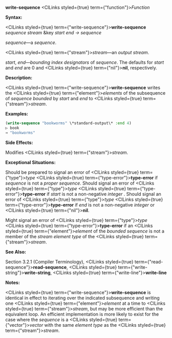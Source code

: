 **write-sequence** <ClLinks styled={true} term={"function"}><i>Function</i></ClLinks> 



**Syntax:** 



<ClLinks styled={true} term={"write-sequence"}><b>write-sequence</b></ClLinks> *sequence stream* &amp;key *start end → sequence* 



*sequence*—a *sequence*. 



<ClLinks styled={true} term={"stream"}><i>stream</i></ClLinks>—an *output stream*. 



*start*, *end*—*bounding index designators* of *sequence*. The defaults for *start* and *end* are 0 and <ClLinks styled={true} term={"nil"}><b>nil</b></ClLinks>, respectively. 



**Description:** 



<ClLinks styled={true} term={"write-sequence"}><b>write-sequence</b></ClLinks> writes the <ClLinks styled={true} term={"element"}><i>elements</i></ClLinks> of the subsequence of *sequence bounded* by *start* and *end* to <ClLinks styled={true} term={"stream"}><i>stream</i></ClLinks>. 







 



 



**Examples:**
```lisp
(write-sequence "bookworms" \*standard-output\* :end 4) 
▷ book 
→ "bookworms" 
```
**Side Effects:** 



Modifies <ClLinks styled={true} term={"stream"}><i>stream</i></ClLinks>. 



**Exceptional Situations:** 



Should be prepared to signal an error of <ClLinks styled={true} term={"type"}><i>type</i></ClLinks> <ClLinks styled={true} term={"type-error"}><b>type-error</b></ClLinks> if *sequence* is not a *proper sequence*. Should signal an error of <ClLinks styled={true} term={"type"}><i>type</i></ClLinks> <ClLinks styled={true} term={"type-error"}><b>type-error</b></ClLinks> if *start* is not a non-negative *integer* . Should signal an error of <ClLinks styled={true} term={"type"}><i>type</i></ClLinks> <ClLinks styled={true} term={"type-error"}><b>type-error</b></ClLinks> if *end* is not a non-negative *integer* or <ClLinks styled={true} term={"nil"}><b>nil</b></ClLinks>. 



Might signal an error of <ClLinks styled={true} term={"type"}><i>type</i></ClLinks> <ClLinks styled={true} term={"type-error"}><b>type-error</b></ClLinks> if an <ClLinks styled={true} term={"element"}><i>element</i></ClLinks> of the *bounded sequence* is not a member of the *stream element type* of the <ClLinks styled={true} term={"stream"}><i>stream</i></ClLinks>. 



**See Also:** 



Section 3.2.1 (Compiler Terminology), <ClLinks styled={true} term={"read-sequence"}><b>read-sequence</b></ClLinks>, <ClLinks styled={true} term={"write-string"}><b>write-string</b></ClLinks>, <ClLinks styled={true} term={"write-line"}><b>write-line</b></ClLinks> 



**Notes:** 



<ClLinks styled={true} term={"write-sequence"}><b>write-sequence</b></ClLinks> is identical in effect to iterating over the indicated subsequence and writing one <ClLinks styled={true} term={"element"}><i>element</i></ClLinks> at a time to <ClLinks styled={true} term={"stream"}><i>stream</i></ClLinks>, but may be more efficient than the equivalent loop. An efficient implementation is more likely to exist for the case where the *sequence* is a <ClLinks styled={true} term={"vector"}><i>vector</i></ClLinks> with the same *element type* as the <ClLinks styled={true} term={"stream"}><i>stream</i></ClLinks>. 



